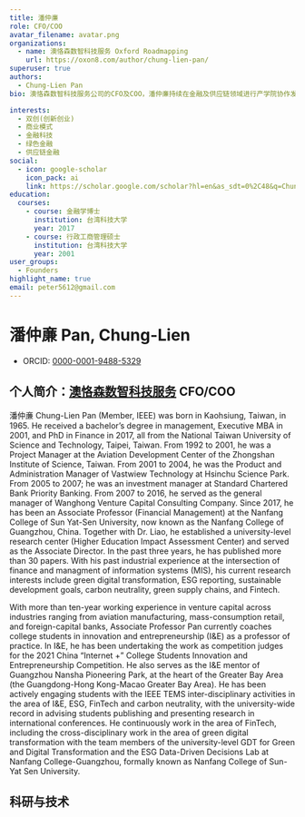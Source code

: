 ```yaml
---
title: 潘仲亷
role: CFO/COO
avatar_filename: avatar.png
organizations:
  - name: 澳恪森数智科技服务 Oxford Roadmapping
    url: https://oxon8.com/author/chung-lien-pan/
superuser: true
authors:
  - Chung-Lien Pan
bio: 澳恪森数智科技服务公司的CFO及COO，潘仲亷持续在金融及供应链领域进行产学院协作发展绿色金融科技工作。自2023年4月起，潘仲亷担任广州南方学院（正式名称为中山大学南方学院）的校级研究中心主任及核心成员丶以及该校ESG数据驱动决策实验室的核心成员，在绿色数字化转型领域开展金融科技+科技金融的科研双创及企业创新。

interests:
  - 双创(创新创业)
  - 商业模式
  - 金融科技
  - 绿色金融
  - 供应链金融
social:
  - icon: google-scholar
    icon_pack: ai
    link: https://scholar.google.com/scholar?hl=en&as_sdt=0%2C48&q=Chung-Lien+Pan
education:
  courses:
    - course: 金融学博士
      institution: 台湾科技大学
      year: 2017
    - course: 行政工商管理硕士
      institution: 台湾科技大学
      year: 2001
user_groups:
  - Founders
highlight_name: true
email: peter5612@gmail.com
---
```


# 潘仲亷 Pan, Chung-Lien
* ORCID: [0000-0001-9488-5329](https://orcid.org/0000-0001-9488-5329)

## 个人简介：[澳恪森数智科技服务](https://oxon8.com/) CFO/COO

潘仲亷 Chung-Lien Pan (Member, IEEE) was born in Kaohsiung, Taiwan, in 1965. He received a bachelor’s degree in management, Executive MBA in 2001, and PhD in Finance in 2017, all from the National Taiwan University of Science and Technology, Taipei, Taiwan. From 1992 to 2001, he was a Project Manager at the Aviation Development Center of the Zhongshan Institute of Science, Taiwan. From 2001 to 2004, he was the Product and Administration Manager of Vastwiew Technology at Hsinchu Science Park. From 2005 to 2007; he was an investment manager at Standard Chartered Bank Priority Banking. From 2007 to 2016, he served as the general manager of Wanghong Venture Capital Consulting Company. Since 2017, he has been an Associate Professor (Financial Management) at the Nanfang College of Sun Yat-Sen University, now known as the Nanfang College of Guangzhou, China. Together with Dr. Liao, he established a university-level research center (Higher Education Impact Assessment Center) and served as the Associate Director. In the past three years, he has published more than 30 papers. With his past industrial experience at the intersection of finance and managment of information systems (MIS), his current research interests include green digital transformation, ESG reporting, sustainable development goals, carbon neutrality, green supply chains, and Fintech.

With more than ten-year working experience in venture capital across industries ranging from aviation manufacturing, mass-consumption retail, and foreign-capital banks, Associate Professor Pan currently coaches college students in innovation and entrepreneurship (I&E) as a professor of practice. In I&E, he has been undertaking the work as competition judges for the 2021 China “Internet +” College Students Innovation and Entrepreneurship Competition. He also serves as the I&E mentor of Guangzhou Nansha Pioneering Park, at the heart of the Greater Bay Area (the Guangdong-Hong Kong-Macao Greater Bay Area). He has been actively engaging students with the IEEE TEMS inter-disciplinary activities in the area of I&E, ESG, FinTech and carbon neutrality, with the university-wide record in advising students publishing and presenting research in international conferences. He continuously work in the area of FinTech, including the cross-disciplinary work in the area of green digital transformation with the team members of the university-level GDT for Green and Digital Transformation and the ESG Data-Driven Decisions Lab at Nanfang College-Guangzhou, formally known as Nanfang College of Sun-Yat Sen University.

## 科研与技术